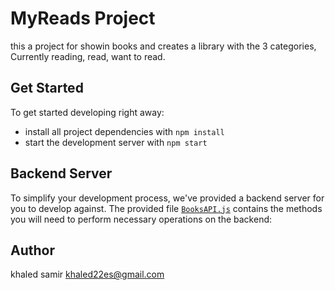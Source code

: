 # MyReads Project

this a project for showin  books and creates a library with the 3 categories, Currently reading, read, want to read.
## Get Started

To get started developing right away:

* install all project dependencies with `npm install`
* start the development server with `npm start`


## Backend Server

To simplify your development process, we've provided a backend server for you to develop against. The provided file [`BooksAPI.js`](src/BooksAPI.js) contains the methods you will need to perform necessary operations on the backend:

## Author
 khaled samir 
 khaled22es@gmail.com



